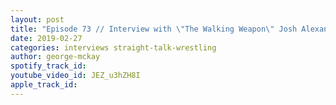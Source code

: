 ```yaml
---
layout: post
title: "Episode 73 // Interview with \"The Walking Weapon\" Josh Alexander"
date: 2019-02-27
categories: interviews straight-talk-wrestling
author: george-mckay
spotify_track_id: 
youtube_video_id: JEZ_u3hZH8I
apple_track_id: 
---
```

